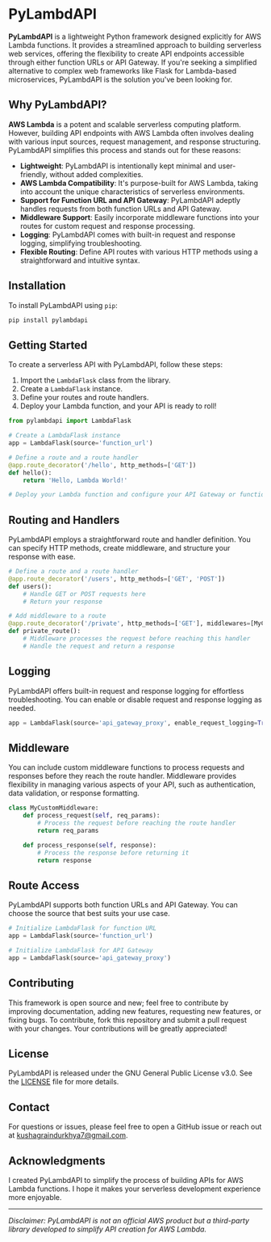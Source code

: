 # PyLambdAPI

**PyLambdAPI** is a lightweight Python framework designed explicitly for AWS Lambda functions. It provides a streamlined approach to building serverless web services, offering the flexibility to create API endpoints accessible through either function URLs or API Gateway. If you're seeking a simplified alternative to complex web frameworks like Flask for Lambda-based microservices, PyLambdAPI is the solution you've been looking for.

## Why PyLambdAPI?

**AWS Lambda** is a potent and scalable serverless computing platform. However, building API endpoints with AWS Lambda often involves dealing with various input sources, request management, and response structuring. PyLambdAPI simplifies this process and stands out for these reasons:

- **Lightweight**: PyLambdAPI is intentionally kept minimal and user-friendly, without added complexities.
- **AWS Lambda Compatibility**: It's purpose-built for AWS Lambda, taking into account the unique characteristics of serverless environments.
- **Support for Function URL and API Gateway**: PyLambdAPI adeptly handles requests from both function URLs and API Gateway.
- **Middleware Support**: Easily incorporate middleware functions into your routes for custom request and response processing.
- **Logging**: PyLambdAPI comes with built-in request and response logging, simplifying troubleshooting.
- **Flexible Routing**: Define API routes with various HTTP methods using a straightforward and intuitive syntax.

## Installation

To install PyLambdAPI using `pip`:

```bash
pip install pylambdapi
```

## Getting Started

To create a serverless API with PyLambdAPI, follow these steps:

1. Import the `LambdaFlask` class from the library.
2. Create a `LambdaFlask` instance.
3. Define your routes and route handlers.
4. Deploy your Lambda function, and your API is ready to roll!

```python
from pylambdapi import LambdaFlask

# Create a LambdaFlask instance
app = LambdaFlask(source='function_url')

# Define a route and a route handler
@app.route_decorator('/hello', http_methods=['GET'])
def hello():
    return 'Hello, Lambda World!'

# Deploy your Lambda function and configure your API Gateway or function URL to point to it.
```

## Routing and Handlers

PyLambdAPI employs a straightforward route and handler definition. You can specify HTTP methods, create middleware, and structure your response with ease.

```python
# Define a route and a route handler
@app.route_decorator('/users', http_methods=['GET', 'POST'])
def users():
    # Handle GET or POST requests here
    # Return your response

# Add middleware to a route
@app.route_decorator('/private', http_methods=['GET'], middlewares=[MyCustomMiddleware()])
def private_route():
    # Middleware processes the request before reaching this handler
    # Handle the request and return a response
```

## Logging

PyLambdAPI offers built-in request and response logging for effortless troubleshooting. You can enable or disable request and response logging as needed.

```python
app = LambdaFlask(source='api_gateway_proxy', enable_request_logging=True, enable_response_logging=False)
```

## Middleware

You can include custom middleware functions to process requests and responses before they reach the route handler. Middleware provides flexibility in managing various aspects of your API, such as authentication, data validation, or response formatting.

```python
class MyCustomMiddleware:
    def process_request(self, req_params):
        # Process the request before reaching the route handler
        return req_params

    def process_response(self, response):
        # Process the response before returning it
        return response
```

## Route Access

PyLambdAPI supports both function URLs and API Gateway. You can choose the source that best suits your use case.

```python
# Initialize LambdaFlask for function URL
app = LambdaFlask(source='function_url')

# Initialize LambdaFlask for API Gateway
app = LambdaFlask(source='api_gateway_proxy')
```

## Contributing
This framework is open source and new; feel free to contribute by improving documentation, adding new features, requesting new features, or fixing bugs. To contribute, fork this repository and submit a pull request with your changes. Your contributions will be greatly appreciated!

## License

PyLambdAPI is released under the GNU General Public License v3.0. See the [LICENSE](LICENSE) file for more details.

## Contact

For questions or issues, please feel free to open a GitHub issue or reach out at [kushagraindurkhya7@gmail.com](mailto:kushagraindurkhya7@gmail.com).

## Acknowledgments

I created PyLambdAPI to simplify the process of building APIs for AWS Lambda functions. I hope it makes your serverless development experience more enjoyable.

---

*Disclaimer: PyLambdAPI is not an official AWS product but a third-party library developed to simplify API creation for AWS Lambda.*
